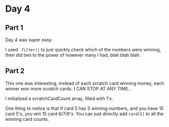# Day 4

## Part 1

Day 4 was super easy.

I used `.filter()` to just quickly check which of the numbers were winning, then did two to the power of however many I had, blah blah blah.

## Part 2

This one was interesting, instead of each scratch card winning money, each winner won more scratch cards. I CAN STOP AT ANY TIME...

I initialized a scratchCardCount array, filled with 1's.

One thing to notice is that if card 5 has 3 winning numbers, and you have 15 card 5's, you win 15 card 6/7/8's. You can just directly add `card[5]` to all the winning card counts.
